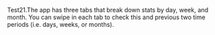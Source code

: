 Test21.The app has three tabs that break down stats by day, week, and month.
You can swipe in each tab to check this and previous two time periods (i.e. days, weeks, or months).
